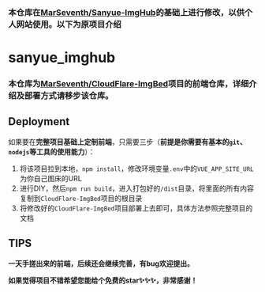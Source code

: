 ### 本仓库在[MarSeventh/Sanyue-ImgHub](https://github.com/MarSeventh/Sanyue-ImgHub)的基础上进行修改，以供个人网站使用。以下为原项目介绍

# sanyue_imghub

### 本仓库为[MarSeventh/CloudFlare-ImgBed](https://github.com/MarSeventh/CloudFlare-ImgBed)项目的前端仓库，详细介绍及部署方式请移步该仓库。

## Deployment

如果要在**完整项目基础上定制前端**，只需要三步（**前提是你需要有基本的`git`、`nodejs`等工具的使用能力**）：

1. 将该项目拉到本地，`npm install`，修改环境变量`.env`中的`VUE_APP_SITE_URL`为你自己图床的URL
2. 进行DIY，然后`npm run build`，进入打包好的`/dist`目录，将里面的所有内容复制到`CloudFlare-ImgBed`项目的根目录
3. 将修改好的`CloudFlare-ImgBed`项目部署上去即可，具体方法参照完整项目的文档

## TIPS

**一天手搓出来的前端，后续还会继续完善，有bug欢迎提出。**

**如果觉得项目不错希望您能给个免费的star✨✨✨，非常感谢！**
